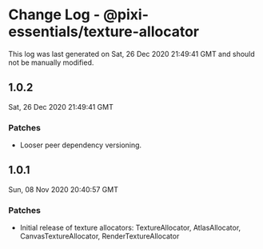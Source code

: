 # Change Log - @pixi-essentials/texture-allocator

This log was last generated on Sat, 26 Dec 2020 21:49:41 GMT and should not be manually modified.

## 1.0.2
Sat, 26 Dec 2020 21:49:41 GMT

### Patches

- Looser peer dependency versioning.

## 1.0.1
Sun, 08 Nov 2020 20:40:57 GMT

### Patches

- Initial release of texture allocators: TextureAllocator, AtlasAllocator, CanvasTextureAllocator, RenderTextureAllocator

